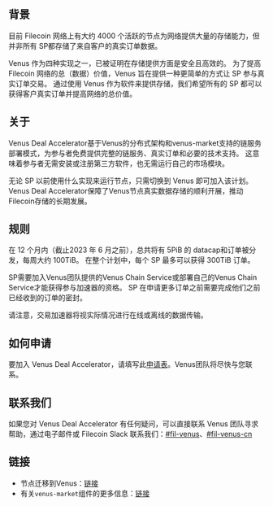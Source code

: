## 背景

目前 Filecoin 网络上有大约 4000 个活跃的节点为网络提供大量的存储能力，但并非所有 SP都存储了来自客户的真实订单数据。

Venus 作为四种实现之一，已被证明在存储提供方面是安全且高效的。 为了提高 Filecoin 网络的总（数据）价值，Venus 旨在提供一种更简单的方式让 SP 参与真实订单交易。 通过使用 Venus 作为软件来提供存储，我们希望所有的 SP 都可以获得客户真实订单并提高网络的总价值。

## 关于

Venus Deal Accelerator基于Venus的分布式架构和venus-market支持的链服务部署模式，为参与者免费提供完整的链服务、真实订单和必要的技术支持。 这意味着参与者无需安装或注册第三方软件，也无需运行自己的市场模块。

无论 SP 以前使用什么实现来运行节点，只需切换到 Venus 即可加入该计划。
Venus Deal Accelerator保障了Venus节点真实数据存储的顺利开展，推动Filecoin存储的长期发展。

## 规则

在 12 个月内（截止2023 年 6 月之前），总共将有 5PiB 的 datacap和订单被分发，每周大约 100TiB。
在整个计划中，每个 SP 最多可以获得 300TiB 订单。

SP需要加入Venus团队提供的Venus Chain Service或部署自己的Venus Chain Service才能获得参与加速器的资格。
SP 在申请更多订单之前需要完成他们之前已经收到的订单的密封。

请注意，交易加速器将视实际情况进行在线或离线的数据传输。

## 如何申请

要加入 Venus Deal Accelerator，请填写此[申请表](http://venusteam.mikecrm.com/RsJflfk)。Venus团队将尽快与您联系。

## 联系我们

如果您对 Venus Deal Accelerator 有任何疑问，可以直接联系 Venus 团队寻求帮助，通过电子邮件或 Filecoin Slack 联系我们：[#fil-venus](https://filecoinproject.slack.com/archives/CEHHJNJS3)、[#fil-venus-cn](https://filecoinproject.slack.com/archives/C028PCH8L31)

## 链接

- 节点迁移到Venus：[链接](https://venus.filecoin.io/zh/cluster/migrate_sectors.html)
- 有关`venus-market`组件的更多信息：[链接](https://venus.filecoin.io/zh/market/)
